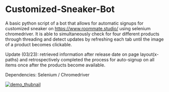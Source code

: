 # Customized-Sneaker-Bot
A basic python script of a bot that allows for automatic signups for customized sneaker on https://www.roommate.studio/ using selenium chromedriver. It is able to simultaneously check for four 
different products through threading and detect updates by refreshing each tab until the image of a product becomes clickable.


Update (03/23): retrieved information after release date on page layout(x-paths) and retrospectively completed the process for auto-signup on all items once after the products become available.


Dependencies: Selenium / Chromedriver


[![demo_thubnail](https://img.youtube.com/vi/oyppdr1EoLo/0.jpg)](https://www.youtube.com/watch?v=oyppdr1EoLo)

